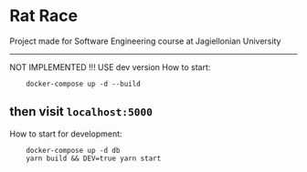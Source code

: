 # Rat Race
Project made for Software Engineering course at Jagiellonian University 


----
NOT IMPLEMENTED !!! USE dev version
How to start:
```
    docker-compose up -d --build
```
then visit `localhost:5000`
-----

How to start for development:
```
    docker-compose up -d db
    yarn build && DEV=true yarn start
```
